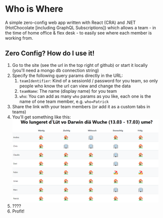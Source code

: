 # Who is Where

A simple zero-config web app written with React (CRA) and .NET (HotChocolate [including GraphQL Subscriptions]) which allows a team - in the time of home office & flex desk - to easily see where each member is working from.

## Zero Config? How do I use it!

1. Go to the site (see the url in the top right of github) or start it locally (you'll need a mongo db connection string)
2. Specify the following query params directly in the URL:
   1. `teamIdentifier`: Kind of a sessionId / password for you team, so only people who know the url can view and change the data
   2. `teamName`: The name (display name) for you team
   3. `who`: You can add as many `who` params as you like, each one is the name of one team member, e.g. `who=Patrick`
3. Share the link with your team members (or add it as a custom tabs in teams)
4. You'll get something like this: ![Who Is Where](who-is-where-app.png)
5. ????
6. Profit!

